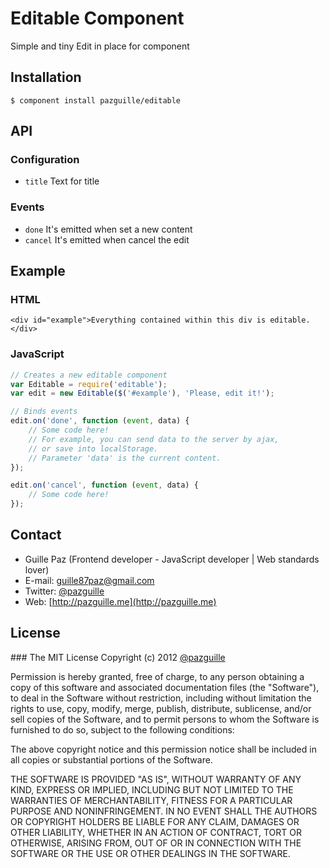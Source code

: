 # Editable Component

  Simple and tiny Edit in place for component

## Installation

    $ component install pazguille/editable

## API

### Configuration
- `title` Text for title

### Events
- `done` It's emitted when set a new content
- `cancel` It's emitted when cancel the edit

## Example
### HTML
```
<div id="example">Everything contained within this div is editable.</div>
```

### JavaScript
```javascript
// Creates a new editable component
var Editable = require('editable');
var edit = new Editable($('#example'), 'Please, edit it!');

// Binds events
edit.on('done', function (event, data) {
	// Some code here!
	// For example, you can send data to the server by ajax,
	// or save into localStorage.
	// Parameter 'data' is the current content.
});

edit.on('cancel', function (event, data) {
	// Some code here!
});
```

## Contact
- Guille Paz (Frontend developer - JavaScript developer | Web standards lover)
- E-mail: [guille87paz@gmail.com](mailto:guille87paz@gmail.com)
- Twitter: [@pazguille](http://twitter.com/pazguille)
- Web: [http://pazguille.me](http://pazguille.me)

## License
### The MIT License
Copyright (c) 2012 [@pazguille](http://twitter.com/pazguille)

Permission is hereby granted, free of charge, to any person obtaining a copy
of this software and associated documentation files (the "Software"), to deal
in the Software without restriction, including without limitation the rights
to use, copy, modify, merge, publish, distribute, sublicense, and/or sell
copies of the Software, and to permit persons to whom the Software is
furnished to do so, subject to the following conditions:

The above copyright notice and this permission notice shall be included in
all copies or substantial portions of the Software.

THE SOFTWARE IS PROVIDED "AS IS", WITHOUT WARRANTY OF ANY KIND, EXPRESS OR
IMPLIED, INCLUDING BUT NOT LIMITED TO THE WARRANTIES OF MERCHANTABILITY,
FITNESS FOR A PARTICULAR PURPOSE AND NONINFRINGEMENT. IN NO EVENT SHALL THE
AUTHORS OR COPYRIGHT HOLDERS BE LIABLE FOR ANY CLAIM, DAMAGES OR OTHER
LIABILITY, WHETHER IN AN ACTION OF CONTRACT, TORT OR OTHERWISE, ARISING FROM,
OUT OF OR IN CONNECTION WITH THE SOFTWARE OR THE USE OR OTHER DEALINGS IN
THE SOFTWARE.